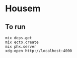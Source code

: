 # Housem

## To run

```
mix deps.get
mix ecto.create
mix phx.server
xdg-open http://localhost:4000
```
